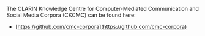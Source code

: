 The CLARIN Knowledge Centre for Computer-Mediated Communication and Social Media Corpora (CKCMC) can be found here:
* [https://github.com/cmc-corpora](https://github.com/cmc-corpora)
